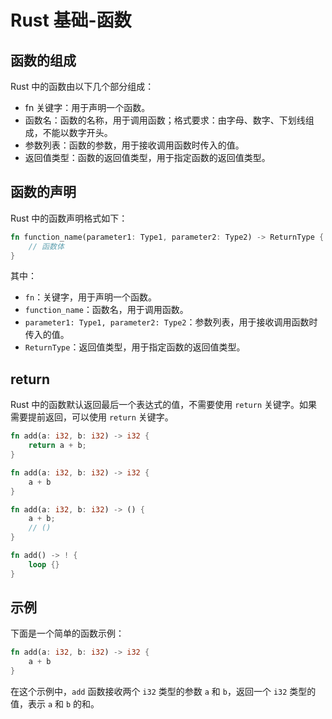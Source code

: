 # Rust 基础-函数

## 函数的组成

Rust 中的函数由以下几个部分组成：

- fn 关键字：用于声明一个函数。
- 函数名：函数的名称，用于调用函数；格式要求：由字母、数字、下划线组成，不能以数字开头。
- 参数列表：函数的参数，用于接收调用函数时传入的值。
- 返回值类型：函数的返回值类型，用于指定函数的返回值类型。

## 函数的声明

Rust 中的函数声明格式如下：

```rust
fn function_name(parameter1: Type1, parameter2: Type2) -> ReturnType {
    // 函数体
}
```

其中：

- `fn`：关键字，用于声明一个函数。
- `function_name`：函数名，用于调用函数。
- `parameter1: Type1, parameter2: Type2`：参数列表，用于接收调用函数时传入的值。
- `ReturnType`：返回值类型，用于指定函数的返回值类型。

## return

Rust 中的函数默认返回最后一个表达式的值，不需要使用 `return` 关键字。如果需要提前返回，可以使用 `return` 关键字。

```rust
fn add(a: i32, b: i32) -> i32 {
    return a + b;
}

fn add(a: i32, b: i32) -> i32 {
    a + b
}

fn add(a: i32, b: i32) -> () {
    a + b;
    // ()
}

fn add() -> ! {
    loop {}
}
```

## 示例

下面是一个简单的函数示例：

```rust
fn add(a: i32, b: i32) -> i32 {
    a + b
}
```

在这个示例中，`add` 函数接收两个 `i32` 类型的参数 `a` 和 `b`，返回一个 `i32` 类型的值，表示 `a` 和 `b` 的和。